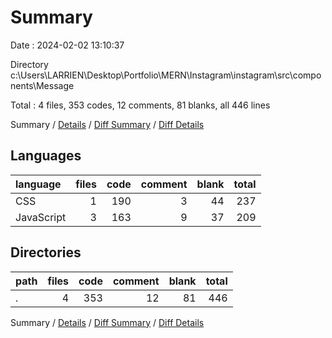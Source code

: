 # Summary

Date : 2024-02-02 13:10:37

Directory c:\\Users\\LARRIEN\\Desktop\\Portfolio\\MERN\\Instagram\\instagram\\src\\components\\Message

Total : 4 files,  353 codes, 12 comments, 81 blanks, all 446 lines

Summary / [Details](details.md) / [Diff Summary](diff.md) / [Diff Details](diff-details.md)

## Languages
| language | files | code | comment | blank | total |
| :--- | ---: | ---: | ---: | ---: | ---: |
| CSS | 1 | 190 | 3 | 44 | 237 |
| JavaScript | 3 | 163 | 9 | 37 | 209 |

## Directories
| path | files | code | comment | blank | total |
| :--- | ---: | ---: | ---: | ---: | ---: |
| . | 4 | 353 | 12 | 81 | 446 |

Summary / [Details](details.md) / [Diff Summary](diff.md) / [Diff Details](diff-details.md)